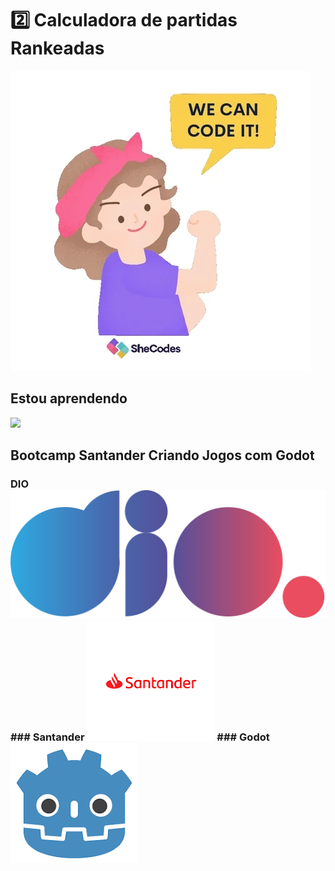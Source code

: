  # 2️⃣ Calculadora de partidas Rankeadas


<img src="/assets/giphy.webp">



## Estou aprendendo 


<img src="https://cdn.jsdelivr.net/gh/devicons/devicon@latest/icons/javascript/javascript-original.svg" width="50px">


## Bootcamp Santander Criando Jogos com Godot 


### DIO <img src="/assets/logo-full.svg">   ### Santander  <img src="/assets/santander-logo.png">   ### Godot    <img src="/assets/godot.png">

          
          
          


